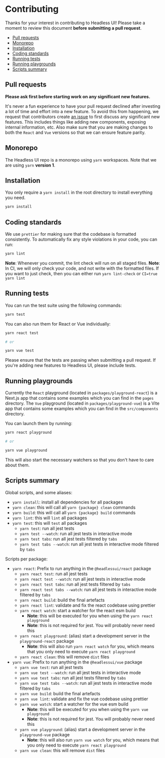 # Contributing

Thanks for your interest in contributing to Headless UI! Please take a moment to review this document **before submitting a pull request**.

- [Pull requests](#pull-requests)
- [Monorepo](#monorepo)
- [Installation](#installation)
- [Coding standards](#coding-standards)
- [Running tests](#running-tests)
- [Running playgrounds](#running-playgrounds)
- [Scripts summary](#scripts-summary)

## Pull requests

**Please ask first before starting work on any significant new features.**

It's never a fun experience to have your pull request declined after investing a lot of time and effort into a new feature. To avoid this from happening, we request that contributors create [an issue](https://github.com/tailwindlabs/headlessui/issues) to first discuss any significant new features. This includes things like adding new components, exposing internal information, etc.
Also make sure that you are making changes to both the `React` and `Vue` versions so that we can ensure feature parity.

## Monorepo

The Headless UI repo is a monorepo using `yarn` workspaces. Note that we are using `yarn` **version 1**.

## Installation

You only require a `yarn install` in the root directory to install everything you need.

```sh
yarn install
```

## Coding standards

We use `prettier` for making sure that the codebase is formatted consistently.
To automatically fix any style violations in your code, you can run:

```sh
yarn lint
```

**Note**: Whenever you commit, the lint check will run on all staged files.
**Note**: In CI, we will only check your code, and not write with the formatted files. If you want to just check, then you can either run `yarn lint-check` or `CI=true yarn lint`

## Running tests

You can run the test suite using the following commands:

```sh
yarn test
```

You can also run them for React or Vue individually:

```sh
yarn react test

# or

yarn vue test
```

Please ensure that the tests are passing when submitting a pull request. If you're adding new features to Headless UI, please include tests.

## Running playgrounds

Currently the `React` playground (located in `packages/playground-react`) is a Next.js app that contains some examples which you can find in the `pages` directory. The `Vue` playground (located in `packages/playground-vue`) is a Vite app that contains some examples which you can find in the `src/components` directory.

You can launch them by running:

```sh
yarn react playground

# or

yarn vue playground
```

This will also start the necessary watchers so that you don't have to care about them.

## Scripts summary

Global scripts, and some aliases:

- `yarn install`: install all dependencies for all packages
- `yarn clean`: this will call all `yarn {package} clean` commands
- `yarn build`: this will call all `yarn {package} build` commands
- `yarn lint`: this will `lint` all packages
- `yarn test`: this will `test` all packages
  - `yarn test`: run all jest tests
  - `yarn test --watch`: run all jest tests in interactive mode
  - `yarn test tabs`: run all jest tests filtered by `tabs`
  - `yarn test tabs --watch`: run all jest tests in interactive mode filtered by `tabs`

Scripts per package:

- `yarn react`: Prefix to run anything in the `@headlessui/react` package
  - `yarn react test`: run all jest tests
  - `yarn react test --watch`: run all jest tests in interactive mode
  - `yarn react test tabs`: run all jest tests filtered by `tabs`
  - `yarn react test tabs --watch`: run all jest tests in interactive mode filtered by `tabs`
  - `yarn react build`: build the final artefacts
  - `yarn react lint`: validate and fix the react codebase using prettier
  - `yarn react watch`: start a watcher for the react esm build
    - **Note**: this will be executed for you when using the `yarn react playground`
    - **Note**: this is not required for jest. You will probably never need this
  - `yarn react playground`: (alias) start a development server in the `playground-react` package
    - **Note**: this will also run `yarn react watch` for you, which means that you only need to execute `yarn react playground`
  - `yarn react clean`: this will remove `dist` files
- `yarn vue`: Prefix to run anything in the `@headlessui/vue` package
  - `yarn vue test`: run all jest tests
  - `yarn vue test --watch`: run all jest tests in interactive mode
  - `yarn vue test tabs`: run all jest tests filtered by `tabs`
  - `yarn vue test tabs --watch`: run all jest tests in interactive mode filtered by `tabs`
  - `yarn vue build`: build the final artefacts
  - `yarn vue lint`: validate and fix the vue codebase using prettier
  - `yarn vue watch`: start a watcher for the vue esm build
    - **Note**: this will be executed for you when using the `yarn vue playground`
    - **Note**: this is not required for jest. You will probably never need this
  - `yarn vue playground`: (alias) start a development server in the `playground-vue` package
    - **Note**: this will also run `yarn vue watch` for you, which means that you only need to execute `yarn react playground`
  - `yarn vue clean`: this will remove `dist` files
